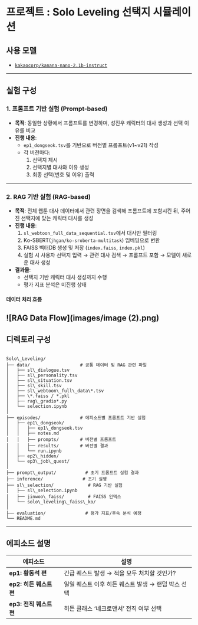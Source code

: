 

# 프로젝트 : Solo Leveling 선택지 시뮬레이션

## 사용 모델
- [`kakaocorp/kanana-nano-2.1b-instruct`](https://huggingface.co/kakaocorp/kanana-nano-2.1b-instruct)

---

## 실험 구성

### 1. 프롬프트 기반 실험 (Prompt-based)
- **목적**: 동일한 상황에서 프롬프트를 변경하며, 성진우 캐릭터의 대사 생성과 선택 이유를 비교
- **진행 내용**:
  - `ep1_dongseok.tsv`를 기반으로 버전별 프롬프트(v1~v21) 작성
  - 각 버전마다:
    1. 선택지 제시
    2. 선택지별 대사와 이유 생성
    3. 최종 선택(번호 및 이유) 출력

---

### 2. RAG 기반 실험 (RAG-based)
- **목적**: 전체 웹툰 대사 데이터에서 관련 장면을 검색해 프롬프트에 포함시킨 뒤, 주어진 선택지에 맞는 캐릭터 대사를 생성
- **진행 내용**:
  1. `sl_webtoon_full_data_sequential.tsv`에서 대사만 필터링
  2. Ko-SBERT(`jhgan/ko-sroberta-multitask`) 임베딩으로 변환
  3. FAISS 벡터DB 생성 및 저장 (`index.faiss`, `index.pkl`)
  4. 실험 시 사용자 선택지 입력 → 관련 대사 검색 → 프롬프트 포함 → 모델이 새로운 대사 생성
- **결과물**:
  - 선택지 기반 캐릭터 대사 생성까지 수행  
  - 평가 지표 분석은 미진행 상태
#### 데이터 처리 흐름
![RAG Data Flow](images/image (2).png)
---

## 디렉토리 구성

```

Solo\_Leveling/
├── data/                   # 공통 데이터 및 RAG 관련 파일
│   ├── sl\_dialogue.tsv
│   ├── sl\_personality.tsv
│   ├── sl\_situation.tsv
│   ├── sl\_skill.tsv
│   ├── sl\_webtoon\_full\_data\*.tsv
│   ├── \*.faiss / *.pkl
│   ├── rag\_gradio*.py
│   └── selection.ipynb
│
├── episodes/               # 에피소드별 프롬프트 기반 실험
│   ├── ep1\_dongseok/
│   │   ├── ep1\_dongseok.tsv
│   │   ├── notes.md
│   │   ├── prompts/        # 버전별 프롬프트
│   │   ├── results/        # 버전별 결과
│   │   └── run.ipynb
│   ├── ep2\_hidden/
│   └── ep3\_job\_quest/
│
├── prompt\_output/           # 초기 프롬프트 실험 결과
├── inference/               # 초기 실행 
├── sl\_selection/             # RAG 기반 실험
│   ├── sl\_selection.ipynb
│   ├── jinwoo\_faiss/         # FAISS 인덱스
│   └── solo\_leveling\_faiss\_ko/
│
├── evaluation/               # 평가 지표/후속 분석 예정
└── README.md

```

---

## 에피소드 설명

| 에피소드 | 설명 |
|----------|------|
| **ep1: 황동석 편** | 긴급 퀘스트 발생 → 적을 모두 처치할 것인가? |
| **ep2: 히든 퀘스트 편** | 일일 퀘스트 이후 히든 퀘스트 발생 → 랜덤 박스 선택 |
| **ep3: 전직 퀘스트 편** | 히든 클래스 ‘네크로맨서’ 전직 여부 선택 |
```



